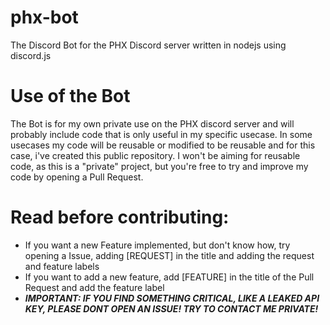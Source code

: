 # phx-bot
The Discord Bot for the PHX Discord server written in nodejs using discord.js

# Use of the Bot
The Bot is for my own private use on the PHX discord server and will probably include code that is only useful in my specific usecase.
In some usecases my code will be reusable or modified to be reusable and for this case, i've created this public repository.
I won't be aiming for reusable code, as this is a "private" project, but you're free to try and improve my code by opening a Pull Request.

# Read before contributing:
- If you want a new Feature implemented, but don't know how, try opening a Issue, adding [REQUEST] in the title and adding the request and feature labels
- If you want to add a new feature, add [FEATURE] in the title of the Pull Request and add the feature label
- ***IMPORTANT: IF YOU FIND SOMETHING CRITICAL, LIKE A LEAKED API KEY, PLEASE DONT OPEN AN ISSUE! TRY TO CONTACT ME PRIVATE!***
